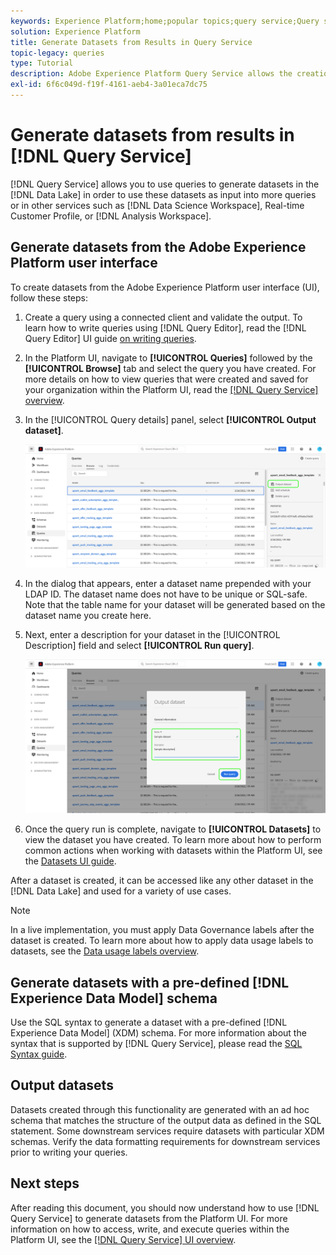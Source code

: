 ```yaml
---
keywords: Experience Platform;home;popular topics;query service;Query service;generate datasets;generate dataset;create dataset;
solution: Experience Platform
title: Generate Datasets from Results in Query Service
topic-legacy: queries
type: Tutorial
description: Adobe Experience Platform Query Service allows the creation of datasets from the UI. After a dataset is created, it can be accessed like any other dataset in the Data Lake and used for a variety of use cases.
exl-id: 6f6c049d-f19f-4161-aeb4-3a01eca7dc75
---
```

# Generate datasets from results in [!DNL Query Service]

[!DNL Query Service] allows you to use queries to generate datasets in the [!DNL Data Lake] in order to use these datasets as input into more queries or in other services such as [!DNL Data Science Workspace], Real-time Customer Profile, or [!DNL Analysis Workspace].

## Generate datasets from the Adobe Experience Platform user interface

To create datasets from the Adobe Experience Platform user interface (UI), follow these steps:

1. Create a query using a connected client and validate the output. To learn how to write queries using [!DNL Query Editor], read the [!DNL Query Editor] UI guide [on writing queries](./user-guide.md#writing-queries).

2. In the Platform UI, navigate to **[!UICONTROL Queries]** followed by the **[!UICONTROL Browse]** tab and select the query you have created. For more details on how to view queries that were created and saved for your organization within the Platform UI, read the [[!DNL Query Service] overview](./overview.md#browse).

4. In the [!UICONTROL Query details] panel, select **[!UICONTROL Output dataset]**.

    ![Select Output dataset](../images/ui/create-datasets/output-dataset.png)

5. In the dialog that appears, enter a dataset name prepended with your LDAP ID. The dataset name does not have to be unique or SQL-safe. Note that the table name for your dataset will be generated based on the dataset name you create here.

6. Next, enter a description for your dataset in the [!UICONTROL Description] field and select **[!UICONTROL Run query]**.

    ![Run query](../images/ui/create-datasets/run-query.png)

7. Once the query run is complete, navigate to **[!UICONTROL Datasets]** to view the dataset you have created. To learn more about how to perform common actions when working with datasets within the Platform UI, see the [Datasets UI guide](../../catalog/datasets/user-guide.md).

After a dataset is created, it can be accessed like any other dataset in the [!DNL Data Lake] and used for a variety of use cases. 

>[!NOTE]
>
>In a live implementation, you must apply Data Governance labels after the dataset is created. To learn more about how to apply data usage labels to datasets, see the [Data usage labels overview](../../data-governance/labels/overview.md).

## Generate datasets with a pre-defined [!DNL Experience Data Model] schema

Use the SQL syntax to generate a dataset with a pre-defined [!DNL Experience Data Model] (XDM) schema. For more information about the syntax that is supported by [!DNL Query Service], please read the [SQL Syntax guide](../sql/syntax.md#create-table-as-select).

## Output datasets

Datasets created through this functionality are generated with an ad hoc schema that matches the structure of the output data as defined in the SQL statement. Some downstream services require datasets with particular XDM schemas. Verify the data formatting requirements for downstream services prior to writing your queries.

## Next steps

After reading this document, you should now understand how to use [!DNL Query Service] to generate datasets from the Platform UI. For more information on how to access, write, and execute queries within the Platform UI, see the [[!DNL Query Service] UI overview](./overview.md).
